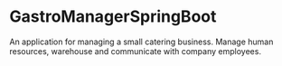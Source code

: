 # GastroManagerSpringBoot
An application for managing a small catering business. Manage human resources, warehouse and communicate with company employees.

